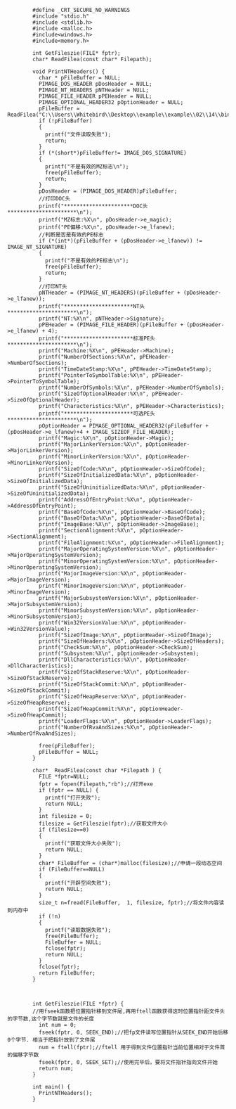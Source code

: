 


            #define _CRT_SECURE_NO_WARNINGS
            #include "stdio.h"
            #include <stdlib.h>
            #include <malloc.h>
            #include<windows.h>
            #include<memory.h>
            
            int GetFileszie(FILE* fptr);
            char* ReadFilea(const char* Filepath);
            
            void PrintNTHeaders() {
              char * pFileBuffer = NULL;
              PIMAGE_DOS_HEADER pDosHeader = NULL;
              PIMAGE_NT_HEADERS pNTHeader = NULL;
              PIMAGE_FILE_HEADER pPEHeader = NULL;
              PIMAGE_OPTIONAL_HEADER32 pOptionHeader = NULL;
              pFileBuffer = ReadFilea("C:\\Users\\Whitebird\\Desktop\\example\\example\\02\\14\\bin\\notepad.exe");
              if (!pFileBuffer)
              {
                printf("文件读取失败");
                return;
              }
              if (*(short*)pFileBuffer!= IMAGE_DOS_SIGNATURE)
              {
                printf("不是有效的MZ标志\n");
                free(pFileBuffer);
                return;
              }
              pDosHeader = (PIMAGE_DOS_HEADER)pFileBuffer;
              //打印DOC头
              printf("**********************DOC头**********************\n");
              printf("MZ标志:%X\n", pDosHeader->e_magic);
              printf("PE偏移:%X\n", pDosHeader->e_lfanew);
              //判断是否是有效的PE标志
              if (*(int*)(pFileBuffer + (pDosHeader->e_lfanew)) != IMAGE_NT_SIGNATURE)
              {
                printf("不是有效的PE标志\n");
                free(pFileBuffer);
                return;
              }
              //打印NT头
              pNTHeader = (PIMAGE_NT_HEADERS)(pFileBuffer + (pDosHeader->e_lfanew));
              printf("**********************NT头**********************\n");
              printf("NT:%X\n", pNTHeader->Signature);
              pPEHeader = (PIMAGE_FILE_HEADER)(pFileBuffer + (pDosHeader->e_lfanew) + 4);
              printf("**********************标准PE头**********************\n");
              printf("Machine:%X\n", pPEHeader->Machine);
              printf("NumberOfSections:%X\n", pPEHeader->NumberOfSections);
              printf("TimeDateStamp:%X\n", pPEHeader->TimeDateStamp);
              printf("PointerToSymbolTable:%X\n", pPEHeader->PointerToSymbolTable);
              printf("NumberOfSymbols:%X\n", pPEHeader->NumberOfSymbols);
              printf("SizeOfOptionalHeader:%X\n", pPEHeader->SizeOfOptionalHeader);
              printf("Characteristics:%X\n", pPEHeader->Characteristics);
              printf("**********************可选PE头**********************\n");
              pOptionHeader = PIMAGE_OPTIONAL_HEADER32(pFileBuffer + (pDosHeader->e_lfanew)+4 + IMAGE_SIZEOF_FILE_HEADER);
              printf("Magic:%X\n", pOptionHeader->Magic);
              printf("MajorLinkerVersion:%X\n", pOptionHeader->MajorLinkerVersion);
              printf("MinorLinkerVersion:%X\n", pOptionHeader->MinorLinkerVersion);
              printf("SizeOfCode:%X\n", pOptionHeader->SizeOfCode);
              printf("SizeOfInitializedData:%X\n", pOptionHeader->SizeOfInitializedData);
              printf("SizeOfUninitializedData:%X\n", pOptionHeader->SizeOfUninitializedData);
              printf("AddressOfEntryPoint:%X\n", pOptionHeader->AddressOfEntryPoint);
              printf("BaseOfCode:%X\n", pOptionHeader->BaseOfCode);
              printf("BaseOfData:%X\n", pOptionHeader->BaseOfData);
              printf("ImageBase:%X\n", pOptionHeader->ImageBase);
              printf("SectionAlignment:%X\n", pOptionHeader->SectionAlignment);
              printf("FileAlignment:%X\n", pOptionHeader->FileAlignment);
              printf("MajorOperatingSystemVersion:%X\n", pOptionHeader->MajorOperatingSystemVersion);
              printf("MinorOperatingSystemVersion:%X\n", pOptionHeader->MinorOperatingSystemVersion);
              printf("MajorImageVersion:%X\n", pOptionHeader->MajorImageVersion);
              printf("MinorImageVersion:%X\n", pOptionHeader->MinorImageVersion);
              printf("MajorSubsystemVersion:%X\n", pOptionHeader->MajorSubsystemVersion);
              printf("MinorSubsystemVersion:%X\n", pOptionHeader->MinorSubsystemVersion);
              printf("Win32VersionValue:%X\n", pOptionHeader->Win32VersionValue);
              printf("SizeOfImage:%X\n", pOptionHeader->SizeOfImage);
              printf("SizeOfHeaders:%X\n", pOptionHeader->SizeOfHeaders);
              printf("CheckSum:%X\n", pOptionHeader->CheckSum);
              printf("Subsystem:%X\n", pOptionHeader->Subsystem);
              printf("DllCharacteristics:%X\n", pOptionHeader->DllCharacteristics);
              printf("SizeOfStackReserve:%X\n", pOptionHeader->SizeOfStackReserve);
              printf("SizeOfStackCommit:%X\n", pOptionHeader->SizeOfStackCommit);
              printf("SizeOfHeapReserve:%X\n", pOptionHeader->SizeOfHeapReserve);
              printf("SizeOfHeapCommit:%X\n", pOptionHeader->SizeOfHeapCommit);
              printf("LoaderFlags:%X\n", pOptionHeader->LoaderFlags);
              printf("NumberOfRvaAndSizes:%X\n", pOptionHeader->NumberOfRvaAndSizes);

              free(pFileBuffer);
              pFileBuffer = NULL;
            }

            char*  ReadFilea(const char *Filepath ) {
              FILE *fptr=NULL;
              fptr = fopen(Filepath,"rb");//打开exe
              if (fptr == NULL) {
                printf("打开失败");
                return NULL;
              }
              int filesize = 0;
              filesize = GetFileszie(fptr);//获取文件大小
              if (filesize==0)
              {
                printf("获取文件大小失败");
                return NULL;
              }
              char* FileBuffer = (char*)malloc(filesize);//申请一段动态空间
              if (FileBuffer==NULL)
              {
                printf("开辟空间失败");
                return NULL;
              }
              size_t n=fread(FileBuffer,  1, filesize, fptr);//将文件内容读到内存中
              if (!n)
              {
                printf("读取数据失败");
                free(FileBuffer);
                FileBuffer = NULL;
                fclose(fptr);
                return NULL;
              }
              fclose(fptr);
              return FileBuffer;
            }



            int GetFileszie(FILE *fptr) {
            //用fseek函数把位置指针移到文件尾,再用ftell函数获得这时位置指针距文件头的字节数,这个字节数就是文件的长度
              int num = 0;
              fseek(fptr, 0, SEEK_END);//把fp文件读写位置指针从SEEK_END开始后移0个字节. 相当于把指针放到了文件尾 
              num = ftell(fptr);//ftell 用于得到文件位置指针当前位置相对于文件首的偏移字节数
              fseek(fptr, 0, SEEK_SET);//使用完毕后，要将文件指针指向文件开始
              return num;
            }

            int main() {
              PrintNTHeaders();
            }

